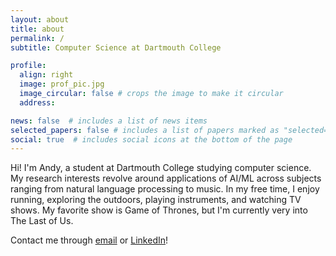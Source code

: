 ```yaml
---
layout: about
title: about
permalink: /
subtitle: Computer Science at Dartmouth College

profile:
  align: right
  image: prof_pic.jpg
  image_circular: false # crops the image to make it circular
  address: 

news: false  # includes a list of news items
selected_papers: false # includes a list of papers marked as "selected={true}"
social: true  # includes social icons at the bottom of the page
---
```


Hi! I'm Andy, a student at Dartmouth College studying computer science. My research interests revolve around applications of AI/ML across subjects ranging from natural language processing to music. In my free time, I enjoy running, exploring the outdoors, playing instruments, and watching TV shows. My favorite show is Game of Thrones, but I'm currently very into The Last of Us.

Contact me through [email](andy.xu.26@dartmouth.edu) or [LinkedIn](https://www.linkedin.com/in/andyxu/)!
